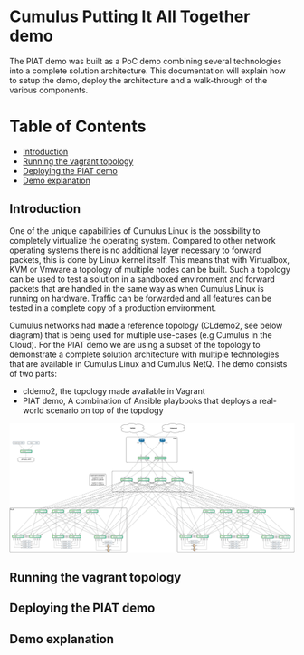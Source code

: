 # Cumulus Putting It All Together demo

The PIAT demo was built as a PoC demo combining several technologies into a complete solution architecture. This documentation will explain how to setup the demo, deploy the architecture and a walk-through of the various components.


Table of Contents
=================
* [Introduction](#introduction)
* [Running the vagrant topology](#running-the-vagrant-topology)
* [Deploying the PIAT demo](#deploying-the-piat-demo)
* [Demo explanation](#demo-explanation)


Introduction
------------------------
One of the unique capabilities of Cumulus Linux is the possibility to completely virtualize the operating system. Compared to other network operating systems there is no additional layer necessary to forward packets, this is done by Linux kernel itself. This means that with Virtualbox, KVM or Vmware a topology of multiple nodes can be built. Such a topology can be used to test a solution in a sandboxed environment and forward packets that are handled in the same way as when Cumulus Linux is running on hardware. Traffic can be forwarded and all features can be tested in a complete copy of a production environment.

Cumulus networks had made a reference topology (CLdemo2, see below diagram) that is being used for multiple use-cases (e.g Cumulus in the Cloud). For the PIAT demo we are using a subset of the topology to demonstrate a complete solution architecture with multiple technologies that are available in Cumulus Linux and Cumulus NetQ. The demo consists of two parts:

* cldemo2, the topology made available in Vagrant
* PIAT demo, A combination of Ansible playbooks that deploys a real-world scenario on top of the topology

![cldemo2 topology](diagrams/cldemo-full.png)

Running the vagrant topology
------------------------

Deploying the PIAT demo
------------------------

Demo explanation
------------------------

